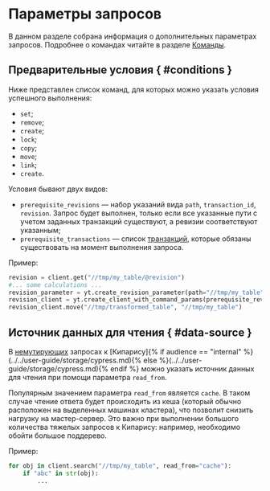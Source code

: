 # Параметры запросов

В данном разделе собрана информация о дополнительных параметрах запросов. Подробнее о командах читайте в разделе [Команды](../../api/commands.md).

## Предварительные условия { #conditions }

Ниже представлен список команд, для которых можно указать условия успешного выполнения:

- `set`;
- `remove`;
- `create`;
- `lock`;
- `copy`;
- `move`;
- `link`;
- `create`.

Условия бывают двух видов:

- `prerequisite_revisions` — набор указаний вида `path`, `transaction_id`, `revision`. Запрос будет выполнен, только если все указанные пути с учетом заданных транзакций существуют, а ревизии соответствуют указанным;
- `prerequisite_transactions` — список [транзакций](../../user-guide/storage/transactions.md), которые обязаны существовать на момент выполнения запроса.

Пример:

```python
revision = client.get("//tmp/my_table/@revision")
#... some calculations ...
revision_parameter = yt.create_revision_parameter(path="//tmp/my_table", revision=revision)
revision_client = yt.create_client_with_command_params(prerequisite_revisions=[revision_parameter])
revision_client.move("//tmp/transformed_table", "//tmp/my_table")
```

## Источник данных для чтения { #data-source }

В [немутирующих](../../api/commands.md#concepts) запросах к [Кипарису]{% if audience == "internal" %}(../../user-guide/storage/cypress.md){% else %}(../../user-guide/storage/cypress.md){% endif %} можно указать источник данных для чтения при помощи параметра `read_from`.




Популярным значением параметра `read_from` является `cache`.  В таком случае чтение ответа будет происходить из кеша (который обычно расположен на выделенных машинах кластера), что позволит снизить нагрузку на мастер-сервер. Это важно при выполнении большого количества тяжелых запросов к Кипарису: например, необходимо обойти большое поддерево.

Пример:

```python
for obj in client.search("//tmp/my_table", read_from="cache"):
    if "abc" in str(obj):
        ...
```

